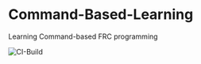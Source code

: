 # Command-Based-Learning
Learning Command-based FRC programming

![CI-Build](https://github.com/FRC6498/Command-Based-Learning/workflows/CI-Build/badge.svg?branch=main)
